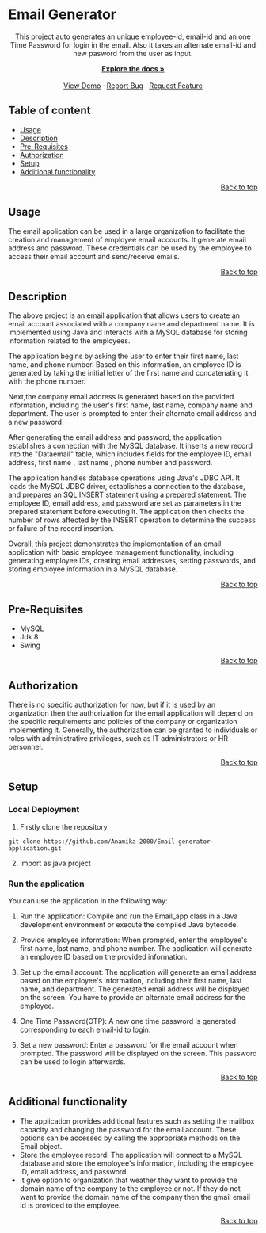 # Email Generator

<p align="center">
This project auto generates an unique employee-id, email-id and an one Time Password for login in the email. Also it takes an alternate email-id and new pasword from the user as input.

<p align="center">
    <a href="https://github.com/Anamika-2000/Email-generator-application/blob/master/Readme.md"><strong>Explore the docs »</strong></a>
<br>
<br>
    <a href="https://github.com/Anamika-2000/Email-generator-application">View Demo</a>
    ·
    <a href="https://github.com/Anamika-2000/Email-generator-application/issues/new">Report Bug</a>
    ·
    <a href="https://github.com/Anamika-2000/Email-generator-application/issues/new">Request Feature</a>

## Table of content
- [Usage](#usage)
- [Description ](#description)
- [Pre-Requisites](#pre-requisites)
- [Authorization](#authorization)
- [Setup](#setup)
- [Additional functionality](#additional-functionality)

<p align="right">
 <a href="#email-generator">Back to top</a>
</p>


## Usage

 The email application can be used in a large organization to facilitate the creation and management of employee email accounts. It generate email address and password.  These credentials can be used by the employee to access their email account and send/receive emails.

 
<p align="right">
 <a href="#email-generator">Back to top</a>
</p>

## Description

The above project is an email application that allows users to create an email account associated with a company name and department name. It is implemented using Java and interacts with a MySQL database for storing information related to the employees.

The application begins by asking the user to enter their first name, last name, and phone number. Based on this information, an employee ID is generated by taking the initial letter of the first name and concatenating it with the phone number.

Next,the company email address is generated based on the provided information, including the user's first name, last name, company name and department. The user is prompted to enter their alternate email address and a new password.  

After generating the email address and password, the application establishes a connection with the MySQL database. It inserts a new record into the "Dataemail" table, which includes fields for the employee ID, email address, first name , last name , phone number and password.

The application handles database operations using Java's JDBC API. It loads the MySQL JDBC driver, establishes a connection to the database, and prepares an SQL INSERT statement using a prepared statement. The employee ID, email address, and password are set as parameters in the prepared statement before executing it. The application then checks the number of rows affected by the INSERT operation to determine the success or failure of the record insertion.

Overall, this project demonstrates the implementation of an email application with basic employee management functionality, including generating employee IDs, creating email addresses, setting passwords, and storing employee information in a MySQL database.

<p align="right">
 <a href="#email-generator">Back to top</a>
</p>

## Pre-Requisites
* MySQL
* Jdk 8
* Swing

<p align="right">
 <a href="#email-generator">Back to top</a>
</p>

## Authorization

There is no specific authorization for now, but if it is used by an organization then the authorization for the email application will depend on the specific requirements and policies of the company or organization implementing it. Generally, the authorization can be granted to individuals or roles with administrative privileges, such as IT administrators or HR personnel.


<p align="right">
 <a href="#email-generator">Back to top</a>
</p>

## Setup
   
### Local Deployment

1. Firstly clone the repository
```
git clone https://github.com/Anamika-2000/Email-generator-application.git
```

2. Import as java project 

### Run the application
You can use the application in the following way:

1. Run the application: Compile and run the Email_app class in a Java development environment or execute the compiled Java bytecode.

2. Provide employee information: When prompted, enter the employee's first name, last name, and phone number. The application will generate an employee ID based on the provided information.

3. Set up the email account: The application will generate an email address based on the employee's information, including their first name, last name, and department. The generated email address will be displayed on the screen. You have to provide an alternate email address for the employee.

4. One Time Password(OTP): A new one time password is generated corresponding to each email-id to login.

5. Set a new password: Enter a password for the email account when prompted. The password will be displayed on the screen. This password can be used to login afterwards.

<p align="right">
 <a href="#email-generator">Back to top</a>
</p>

## Additional functionality

<ul><li>The application provides additional features such as setting the mailbox capacity and changing the password for the email account. These options can be accessed by calling the appropriate methods on the Email object.</li>
<li>Store the employee record: The application will connect to a MySQL database and store the employee's information, including the employee ID, email address, and password.</li>
<li>It give option to organization that weather they want to provide the domain name of the company to the employee or not. If they do not want to provide the domain name of the company then the gmail email id is provided to the employee.</ul>

<p align="right">
 <a href="#email-generator">Back to top</a>
</p>